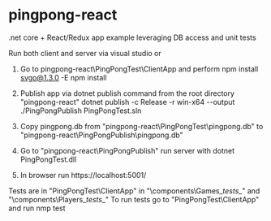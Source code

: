 # pingpong-react
.net core + React/Redux app example leveraging DB access and unit tests

Run both client and server via visual studio or

1. Go to pingpong-react\PingPongTest\ClientApp and perform 
	npm install svgo@1.3.0 -E
	npm install
	
2. Publish app via dotnet publish command from the root directory "pingpong-react\"
	dotnet publish -c Release -r win-x64 --output ./PingPongPublish PingPongTest.sln
	
3. Copy pingpong.db
	from "pingpong-react\PingPongTest\pingpong.db" to "pingpong-react\PingPongPublish\pingpong.db"
	
3. Go to "pingpong-react\PingPongPublish" run server with 
	dotnet PingPongTest.dll
	
4. In browser run
	https://localhost:5001/

Tests are in "PingPongTest\ClientApp" in "\components\Games\__tests__" and "\components\Players\__tests__"
To run tests go to "PingPongTest\ClientApp" and run
	nmp test